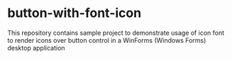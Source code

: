 # button-with-font-icon
This repository contains sample project to demonstrate usage of icon font to render icons over button control in a WinForms (Windows Forms) desktop application
